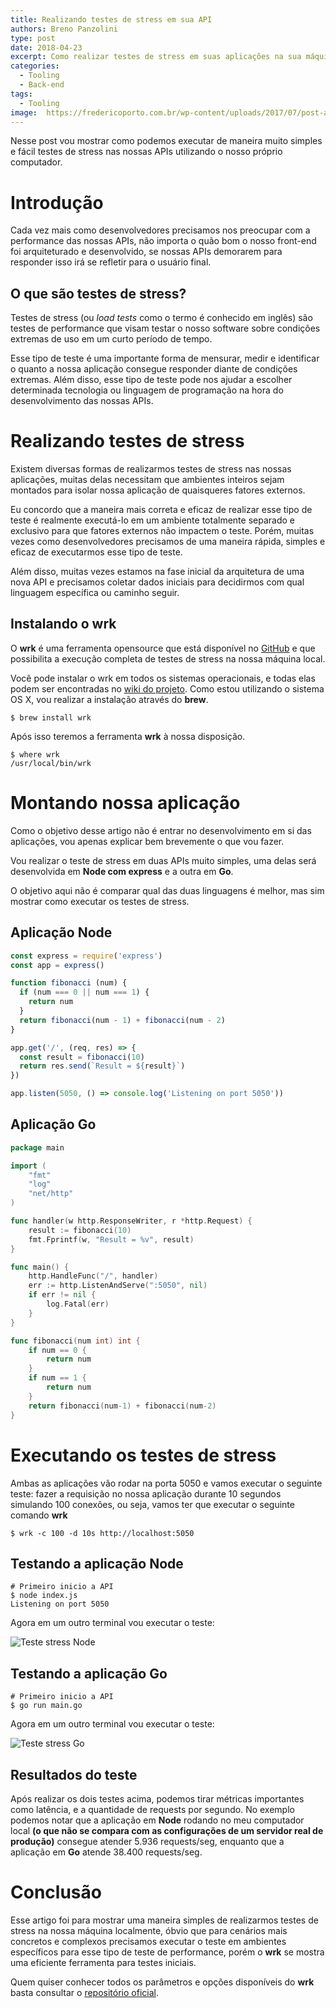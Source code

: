 ```yaml
---
title: Realizando testes de stress em sua API
authors: Breno Panzolini
type: post
date: 2018-04-23
excerpt: Como realizar testes de stress em suas aplicações na sua máquina local com o wrk.
categories:
  - Tooling
  - Back-end
tags:
  - Tooling
image:  https://fredericoporto.com.br/wp-content/uploads/2017/07/post-alta-performance-head-banner.jpg
---
```


Nesse post vou mostrar como podemos executar de maneira muito simples e fácil testes de stress nas nossas APIs utilizando o nosso próprio computador.

# Introdução

Cada vez mais como desenvolvedores precisamos nos preocupar com a performance das nossas APIs, não importa o quão bom o nosso front-end foi arquiteturado e desenvolvido, se nossas APIs demorarem para responder isso irá se refletir para o usuário final.

## O que são testes de stress?

Testes de stress (ou _load tests_ como o termo é conhecido em inglês) são testes de performance que visam testar o nosso software sobre condições extremas de uso em um curto período de tempo.

Esse tipo de teste é uma importante forma de mensurar, medir e identificar o quanto a nossa aplicação consegue responder diante de condições extremas. Além disso, esse tipo de teste pode nos ajudar a escolher determinada tecnologia ou linguagem de programação na hora do desenvolvimento das nossas APIs.

# Realizando testes de stress

Existem diversas formas de realizarmos testes de stress nas nossas aplicações, muitas delas necessitam que ambientes inteiros sejam montados para isolar nossa aplicação de quaisqueres fatores externos.

Eu concordo que a maneira mais correta e eficaz de realizar esse tipo de teste é realmente executá-lo em um ambiente totalmente separado e exclusivo para que fatores externos não impactem o teste. Porém, muitas vezes como desenvolvedores precisamos de uma maneira rápida, simples e eficaz de executarmos esse tipo de teste.

Além disso, muitas vezes estamos na fase inicial da arquitetura de uma nova API e precisamos coletar dados iniciais para decidirmos com qual linguagem específica ou caminho seguir.

## Instalando o wrk

O **wrk** é uma ferramenta opensource que está disponível no [GitHub](https://github.com/wg/wrk) e que possibilita a execução completa de testes de stress na nossa máquina local.

Você pode instalar o wrk em todos os sistemas operacionais, e todas elas podem ser encontradas no [wiki do projeto](https://github.com/wg/wrk/wiki). Como estou utilizando o sistema OS X, vou realizar a instalação através do **brew**.

```
$ brew install wrk
```

Após isso teremos a ferramenta **wrk** à nossa disposição.

```
$ where wrk
/usr/local/bin/wrk
```

# Montando nossa aplicação

Como o objetivo desse artigo não é entrar no desenvolvimento em si das aplicações, vou apenas explicar bem brevemente o que vou fazer.

Vou realizar o teste de stress em duas APIs muito simples, uma delas será desenvolvida em **Node com express** e a outra em **Go**.

O objetivo aqui não é comparar qual das duas linguagens é melhor, mas sim mostrar como executar os testes de stress.

## Aplicação Node

```javascript
const express = require('express')
const app = express()

function fibonacci (num) {
  if (num === 0 || num === 1) {
    return num
  }
  return fibonacci(num - 1) + fibonacci(num - 2)
}

app.get('/', (req, res) => {
  const result = fibonacci(10)
  return res.send(`Result = ${result}`)
})

app.listen(5050, () => console.log('Listening on port 5050'))
```

## Aplicação Go

```go
package main

import (
	"fmt"
	"log"
	"net/http"
)

func handler(w http.ResponseWriter, r *http.Request) {
	result := fibonacci(10)
	fmt.Fprintf(w, "Result = %v", result)
}

func main() {
	http.HandleFunc("/", handler)
	err := http.ListenAndServe(":5050", nil)
	if err != nil {
		log.Fatal(err)
	}
}

func fibonacci(num int) int {
	if num == 0 {
		return num
	}
	if num == 1 {
		return num
	}
	return fibonacci(num-1) + fibonacci(num-2)
}
````

# Executando os testes de stress

Ambas as aplicações vão rodar na porta 5050 e vamos executar o seguinte teste: fazer a requisição no nossa aplicação durante 10 segundos simulando 100 conexões, ou seja, vamos ter que executar o seguinte comando **wrk**

```
$ wrk -c 100 -d 10s http://localhost:5050
```

## Testando a aplicação Node

```
# Primeiro inicio a API
$ node index.js
Listening on port 5050
```

Agora em um outro terminal vou executar o teste:

![Teste stress Node](https://i.imgur.com/rm3gw1f.png)

## Testando a aplicação Go

```
# Primeiro inicio a API
$ go run main.go
```

Agora em um outro terminal vou executar o teste:

![Teste stress Go](https://i.imgur.com/qkQCmGU.png)

## Resultados do teste

Após realizar os dois testes acima, podemos tirar métricas importantes como latência, e a quantidade de requests por segundo. No exemplo podemos notar que a aplicação em **Node** rodando no meu computador local **(o que não se compara com as configurações de um servidor real de produção)** consegue atender 5.936 requests/seg, enquanto que a aplicação em **Go** atende 38.400 requests/seg.

# Conclusão

Esse artigo foi para mostrar uma maneira simples de realizarmos testes de stress na nossa máquina localmente, óbvio que para cenários mais concretos e complexos precisamos executar o teste em ambientes específicos para esse tipo de teste de performance, porém o **wrk** se mostra uma eficiente ferramenta para testes iniciais.

Quem quiser conhecer todos os parâmetros e opções disponíveis do **wrk** basta consultar o [repositório oficial](https://github.com/wg/wrk).
